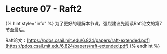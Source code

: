 # Lecture 07 - Raft2

{% hint style="info" %}
为了更好的理解本节课，强烈建议先阅读Raft论文的第7节至最后。

Raft论文：[https://pdos.csail.mit.edu/6.824/papers/raft-extended.pdf](https://pdos.csail.mit.edu/6.824/papers/raft-extended.pdf)
{% endhint %}

